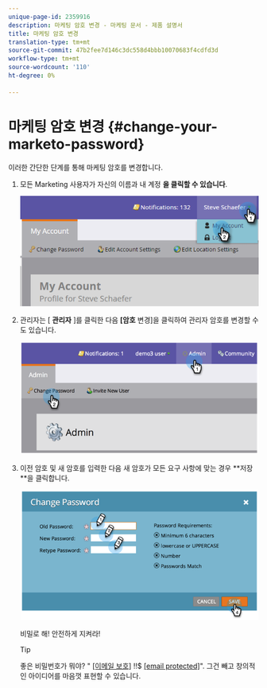 ```yaml
---
unique-page-id: 2359916
description: 마케팅 암호 변경 - 마케팅 문서 - 제품 설명서
title: 마케팅 암호 변경
translation-type: tm+mt
source-git-commit: 47b2fee7d146c3dc558d4bbb10070683f4cdfd3d
workflow-type: tm+mt
source-wordcount: '110'
ht-degree: 0%

---
```



# 마케팅 암호 변경 {#change-your-marketo-password}

이러한 간단한 단계를 통해 마케팅 암호를 변경합니다.

1. 모든 Marketing 사용자가 자신의 이름과 내 계정 **을 클릭할 수 있습니다**.

   ![](assets/image2015-11-10-10-3a40-3a8.png)

1. 관리자는 [ **관리자** ]를 클릭한 다음 **[암호** 변경]을 클릭하여 관리자 암호를 변경할 수도 있습니다.

   ![](assets/image2014-9-10-9-3a43-3a47.png)

1. 이전 암호 및 새 암호를 입력한 다음 새 암호가 모든 요구 사항에 맞는 경우 **저장 **을 클릭합니다.

   ![](assets/image2014-9-10-9-3a44-3a2.png)

   비밀로 해! 안전하게 지켜라!

   >[!TIP]
   >
   >좋은 비밀번호가 뭐야? &quot; [[이메일 보호]](http://docs.marketo.com/cdn-cgi/l/email-protection) !!$ [[email protected]](http://docs.marketo.com/cdn-cgi/l/email-protection)&quot;. 그건 빼고 창의적인 아이디어를 마음껏 표현할 수 있습니다.

